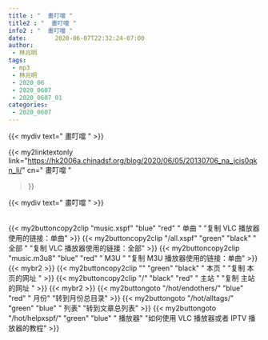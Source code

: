 ```yaml
---
title : "  畫叮噹 "
title2 : "  畫叮噹 "
info2 : "  畫叮噹 "
date:        2020-06-07T22:32:24-07:00
author:
 - 林兆明
tags:
 - mp3
 - 林兆明
 - 2020_06
 - 2020_0607
 - 2020_0607_01
categories:
 - 2020_0607
---
```


{{< mydiv text="  畫叮噹 " >}}
<br>


{{< my2linktextonly 
link="https://hk2006a.chinadsf.org/blog/2020/06/05/20130706_na_jcis0qkn_li/" 
cn="  畫叮噹 "
>}}

{{< mydiv text="  畫叮噹 " >}}

<br>
{{< my2buttoncopy2clip "music.xspf"        "blue"   "red"    " 单曲 "  "复制 VLC 播放器使用的链接：单曲" >}} {{< my2buttoncopy2clip "/all.xspf"         "green"  "black"  " 全部 "  "复制 VLC 播放器使用的链接：全部" >}} {{< my2buttoncopy2clip "music.m3u8"        "blue"   "red"    " M3U  "    "复制 M3U 播放器使用的链接：单曲" >}} {{< mybr2 >}} {{< my2buttoncopy2clip ""                  "green"  "black"  " 本页 "    "复制 本页的网址 " >}} {{< my2buttoncopy2clip "/"                 "black"  "red"    " 主站 "    "复制 主站的网址 " >}} {{< mybr2 >}} {{< my2buttongoto      "/hot/endothers/"   "blue"   "red"    " 月份"   "转到月份总目录" >}} {{< my2buttongoto      "/hot/alltags/"     "green"  "blue"   " 列表"   "转到文章总列表" >}} {{< my2buttongoto      "/hot/helpxspf/"    "green"  "blue"   " 播放器" "如何使用 VLC 播放器或者 IPTV 播放器的教程" >}} 
